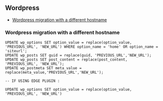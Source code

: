 ## Wordpress

* [Wordpress migration with a different hostname](#wordpress-migration-with-a-different-hostname)

### Wordpress migration with a different hostname

```
UPDATE wp_options SET option_value = replace(option_value, 'PREVIOUS_URL', 'NEW_URL') WHERE option_name = 'home' OR option_name = 'siteurl';
UPDATE wp_posts SET guid = replace(guid, 'PREVIOUS_URL','NEW_URL');
UPDATE wp_posts SET post_content = replace(post_content, 'PREVIOUS_URL', 'NEW_URL');
UPDATE wp_postmeta SET meta_value = replace(meta_value,'PREVIOUS_URL','NEW_URL');

-- IF USING EDGE PLUGIN :

UPDATE wp_options SET option_value = replace(option_value, 'PREVIOUS_URL', 'NEW_URL')
```




